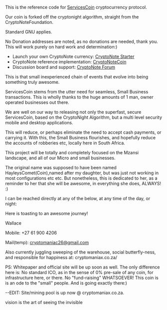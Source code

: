 This is the reference code for [ServicesCoin](https://cryptonote.org) cryptocurrency protocol.

Our coin is forked off the cryptonight algorithm, straight from the CryptoNoteFoundation. 

Standard GNU applies. 

No Donation addresses are noted, as no donations are needed, thank you. 
This will work purely on hard work and determination:)

* Launch your own CryptoNote currency: [CryptoNote Starter](https://cryptonotestarter.org/)
* CryptoNote reference implementation: [CryptoNoteCoin](https://cryptonote-coin.org)
* Discussion board and support: [CryptoNote Forum](https://forum.cryptonote.org)

This is that small inexperienced chain of events that evolve into being something truly awesome. 

ServicesCoin stems from the utter need for seamless, Small Business transactions. This is wholly thanks to the huge amounts of 1 man, owner operated businesses out there.

We are well on our way to releasing not only the superfast, secure ServicesCoin, based on the CryptoNight Algorithm, but a multi level security mobile and desktop applications. 

This will reduce, or perhaps eliminate the need to accept cash payments, or carrying it. With this, the Small Business flourishes, and hopefully reduce the accounts of robberies etc, locally here in South Africa. 

This project will be totally and completely focused on the Mzansi landscape, and all of our Micro and small businesses. 

The original name was supposed to have been named HayleysComet(Coin),named after my daughter, but was just not working in most configurations etc etc. But nonetheless, this is dedicated to her, as a reminder to her that she will be awesome, in everything she does, ALWAYS! :)

I can be reached directly at any of the below, at any time of the day, or night:

Here is toasting to an awesome journey!

Wallace

Mobile:       +27 61 900 4206

Mail(temp):   cryptomaniac26@gmail.com

Also currently juggling sweeping of the warehouse, social butterfly-ness, and responsible for happiness at:
cryptomaniax.co.za/


PS: Whitepaper and official site will be up soon as well. The only difference here is:
No standard ICO, as in the sense of 0% pre-sale of any coin, for infrastructure here, or there. No "fund-raising" WHATSOEVER!
This coin is is an ode to the "small" people. And is going exactly there:)

--EDIT: Site/mining pool is up now @ cryptomaniax.co.za. 


vision is the art of seeing the invisible
